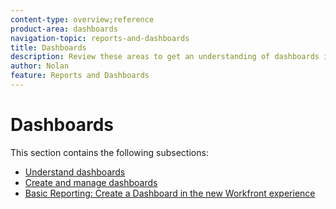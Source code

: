 ```yaml
---
content-type: overview;reference
product-area: dashboards
navigation-topic: reports-and-dashboards
title: Dashboards
description: Review these areas to get an understanding of dashboards in Adobe Workfront.
author: Nolan
feature: Reports and Dashboards
---
```


# Dashboards

This section contains the following subsections:

* [Understand dashboards](../../reports-and-dashboards/dashboards/understanding-dashboards/understand-dashboards.md) 
* [Create and manage dashboards](../../reports-and-dashboards/dashboards/creating-and-managing-dashboards/create-and-manage-dashboards.md) 
* [Basic Reporting: Create a Dashboard in the new Workfront experience](https://one.workfront.com/s/learningpath1/create-a-basic-dashboard-in-the-new-workfront-experience-20Y4X000000CaunUAC)

